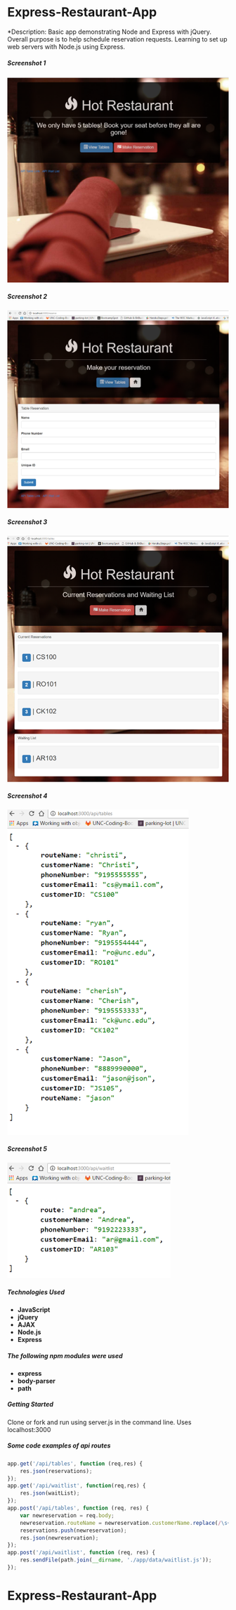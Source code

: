 # Express-Restaurant-App
*Description: Basic app demonstrating Node and Express with jQuery. Overall purpose is to help schedule reservation requests.
Learning to set up web servers with Node.js using Express.

##### Screenshot 1
![Hot Restaurant Image](/images-readme/landing.PNG?raw=true)

##### Screenshot 2
![Hot Restaurant Image](/images-readme/reservationform.PNG?raw=true)

##### Screenshot 3
![Hot Restaurant Image](/images-readme/tables.PNG?raw=true)

##### Screenshot 4
![Hot Restaurant Image](/images-readme/apitables.PNG?raw=true)

##### Screenshot 5
![Hot Restaurant Image](/images-readme/apiwaitlist.PNG?raw=true)

##### Technologies Used
* **JavaScript**
* **jQuery**
* **AJAX**
* **Node.js**
* **Express**

##### The following npm modules were used
* **express**
* **body-parser**
* **path**

##### Getting Started
Clone or fork and run using server.js in the command line. Uses localhost:3000

##### Some code examples of api routes
```javascript
app.get('/api/tables', function (req,res) {
    res.json(reservations);
});
app.get('/api/waitlist', function(req,res) {
    res.json(waitList);
});
app.post('/api/tables', function (req, res) {
    var newreservation = req.body;
    newreservation.routeName = newreservation.customerName.replace(/\s+/g, '').toLowerCase();
    reservations.push(newreservation);
    res.json(newreservation);
});
app.post('/api/waitlist', function (req, res) {
    res.sendFile(path.join(__dirname, './app/data/waitlist.js'));
});
```

# Express-Restaurant-App

